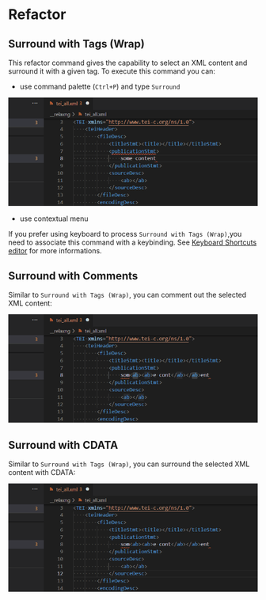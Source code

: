 # Refactor

## Surround with Tags (Wrap)

This refactor command gives the capability to select an XML content and surround it with a given tag. To execute this command you can:

 * use command palette (`Ctrl+P`) and type `Surround`

![Surround with Tags](images/Refactor/SurroundWithTags.gif)

 * use contextual menu

If you prefer using keyboard to process `Surround with Tags (Wrap)`,you need to associate this command with a keybinding. See [Keyboard Shortcuts editor](https://code.visualstudio.com/docs/getstarted/keybindings#_keyboard-shortcuts-editor) for more informations.

## Surround with Comments

Similar to `Surround with Tags (Wrap)`, you can comment out the selected XML content:

![Surround with Tags](images/Refactor/SurroundWithComments.gif)

## Surround with CDATA

Similar to `Surround with Tags (Wrap)`, you can surround the selected XML content with CDATA:

![Surround with Tags](images/Refactor/SurroundWithCDATA.gif)